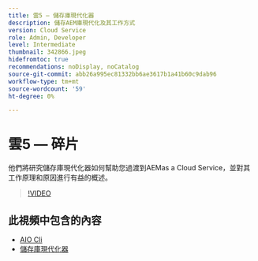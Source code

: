 ```yaml
---
title: 雲5 — 儲存庫現代化器
description: 儲存AEM庫現代化及其工作方式
version: Cloud Service
role: Admin, Developer
level: Intermediate
thumbnail: 342866.jpeg
hidefromtoc: true
recommendations: noDisplay, noCatalog
source-git-commit: abb26a995ec81332bb6ae3617b1a41b60c9dab96
workflow-type: tm+mt
source-wordcount: '59'
ht-degree: 0%

---
```


# 雲5 — 碎片

他們將研究儲存庫現代化器如何幫助您過渡到AEMas a Cloud Service，並對其工作原理和原因進行有益的概述。

>[!VIDEO](https://video.tv.adobe.com/v/342866)

## 此視頻中包含的內容

+ [AIO Cli](https://github.com/adobe/aio-cli-plugin-aem-cloud-service-migration)
+ [儲存庫現代化器](https://github.com/adobe/aem-cloud-service-source-migration/tree/master/packages/repository-modernizer)